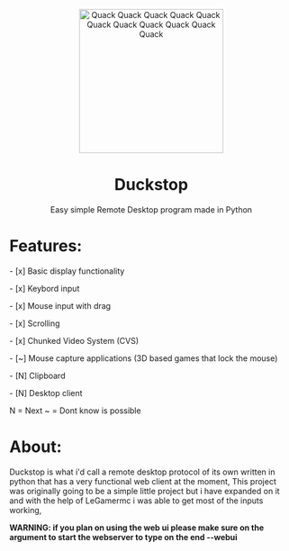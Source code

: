 <p align="center">
  <img src="https://raw.githubusercontent.com/aarongamingdev/duckstop/refs/heads/main/logo.png" alt="Quack Quack Quack Quack Quack Quack Quack Quack Quack Quack Quack " width="256" height="256">
</p>
<h1 align="center">Duckstop</h1>
<p align="center">Easy simple Remote Desktop program made in Python</p>

<h1>Features:</h1>
- [x] Basic display functionality
<p></p>
- [x] Keybord input
<p></p>
- [x] Mouse input with drag
<p></p>
- [x] Scrolling
<p></p>
- [x] Chunked Video System (CVS)
<p></p>
- [~] Mouse capture applications (3D based games that lock the mouse)
<p></p>
- [N] Clipboard
<p></p>
- [N] Desktop client
<p></p>

N = Next
~ = Dont know is possible

<h1>About:</h1>
<p>Duckstop is what i'd call a remote desktop protocol of its own written in python that has a very functional web client at the moment, This project was originally going to be a simple little project but i have expanded on it and with the help of LeGamermc i was able to get most of the inputs working, </p>
<p><strong>WARNING: if you plan on using the web ui please make sure on the argument to start the webserver to type on the end --webui</strong><p>

